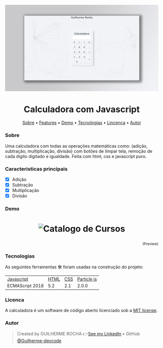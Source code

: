 <p align="center">
    <img alt="Readme" title="Readme GIF" src="./public/img/banner.png" />
</p>

<h1 align="center"> Calculadora com Javascript</h1>

<p align="center">
    <a href="#sobre">Sobre</a> • 
    <a href="#features">Features</a> • 
    <a href="#demo">Demo</a> •  
    <a href="#tecnologias">Tecnologias</a> • 
    <a href="#licenca">Lincença</a> • 
    <a href="#autor">Autor</a> 
</p>

### Sobre

Uma calculadora com todas as operações matemáticas como: (adição, subtração, multiplicação, divisão) com botões de limpar tela, remoção de cada digito digitado e igualdade. Feita com html, css e javascript puro. 

### Caracteristicas principais

- [x] Adição
- [x] Subtração
- [x] Multiplicação
- [x] Divisão

### Demo
<h1 align="center">
    <img alt="Catalogo de Cursos" title="Catalogo de Cursos" src="./public/img/demo.gif" />
</h1>

<p align="right">
<sub>(Preview)</sub>
</p>

### Tecnologias

As seguintes ferramentas 🛠 foram usadas na construção do projeto:

<table>
    <tr>
        <td><a href="https://www.javascript.com/">Javascript</a></td>
        <td><a href="https://html.com/">HTML</a></td>
        <td><a href="https://www.w3schools.com/css/">CSS</a></td>
        <td><a href="https://vincentgarreau.com/particles.js/">Particle js</a></td>
    </tr>
    <tr>
        <td>ECMAScript 2018</td>
        <td>5.2</td>
        <td>2.1</td>
        <td>2.0.0</td>
    </tr>
</table>

### Licenca

A calculadora é um software de código aberto licenciado sob a [MIT license](http://opensource.org/licenses/MIT).

### Autor

> Created by GUILHERME ROCHA 👉[See my LinkedIn](https://www.linkedin.com/in/guilherme-rocha-7b3a69220/) • GitHub [@Guilherme-devcode](https://github.com/Guilherme-devcode)
